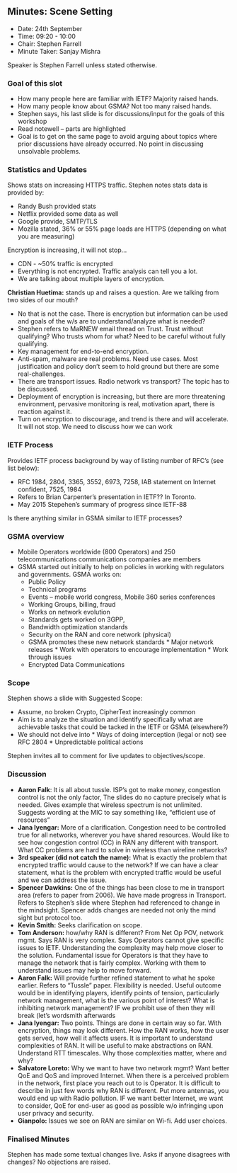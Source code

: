 ## Minutes: Scene Setting
* Date: 24th September
* Time: 09:20 - 10:00
* Chair: Stephen Farrell
* Minute Taker: Sanjay Mishra

Speaker is Stephen Farrell unless stated otherwise.

### Goal of this slot
* How many people here are familiar with IETF? Majority raised hands. 
* How many people know about GSMA?  Not too many raised hands.
* Stephen says, his last slide is for discussions/input for the goals of this workshop
* Read notewell – parts are highlighted 
* Goal is to get on the same page to avoid arguing about topics where prior discussions have already occurred.  No point in discussing unsolvable problems.

### Statistics and Updates
Shows stats on increasing HTTPS traffic. Stephen notes stats data is provided by:
*    Randy Bush provided stats
*    Netflix provided some data as well
*    Google provide, SMTP/TLS
*    Mozilla stated, 36% or 55% page loads are HTTPS (depending on what you are measuring)

Encryption is increasing, it will not stop…
* CDN - ~50% traffic is encrypted
* Everything is not encrypted. Traffic analysis can tell you a lot. 
* We are talking about multiple layers of encryption.

__Christian Huetima:__ stands up and raises a question. Are we talking from two sides of our mouth? 

* No that is not the case. There is encryption but information can be used and goals of the w/s are to understand/analyze what is needed?
* Stephen refers to MaRNEW email thread on Trust. Trust without qualifying? Who trusts whom for what? Need to be careful without fully qualifying. 
* Key management for end-to-end encryption. 
* Anti-spam, malware are real problems. Need use cases. Most justification and policy don’t seem to hold ground but there are some real-challenges. 
* There are transport issues. Radio network vs transport? The topic has to be discussed.
* Deployment of encryption is increasing, but there are more threatening environment, pervasive monitoring is real, motivation apart, there is reaction against it.
* Turn on encryption to discourage, and trend is there and will accelerate. It will not stop. We need to discuss how we can work

### IETF Process
Provides IETF process background by way of listing number of RFC’s (see list below):
*    RFC 1984, 2804, 3365, 3552, 6973, 7258, IAB statement on Internet confident, 7525, 1984
*    Refers to Brian Carpenter’s presentation in IETF?? In Toronto.
*    May 2015 Stepehen’s  summary of progress since IETF-88

Is there anything similar in GSMA similar to IETF processes?


### GSMA overview
* Mobile Operators worldwide (800 Operators) and 250 telecommunications communications companies are members
* GSMA started out initially to help on policies in working with regulators and governments. GSMA works on:
   *    Public Policy
   *    Technical programs
   *    Events – mobile world congress, Mobile 360 series conferences
   *    Working Groups, billing, fraud
   *    Works on network evolution
   *    Standards gets worked on 3GPP, 
   *    Bandwidth optimization standards
   *    Security on the RAN and core network (physical)
   *    GSMA promotes these new network standards
      *    Major network releases
      *    Work with operators to encourage implementation
      *    Work through issues
   *    Encrypted Data Communications

### Scope
Stephen shows a slide with Suggested Scope:
*    Assume, no broken Crypto, CipherText increasingly common
*    Aim is to analyze the situation and identify specifically what are achievable tasks that could be tacked in the IETF or GSMA (elsewhere?)
*    We should not delve into
    *    Ways of doing interception (legal or not) see RFC 2804
    *    Unpredictable political actions

Stephen invites all to comment for live updates to objectives/scope.

### Discussion
* __Aaron Falk__: It is all about tussle. ISP’s got to make money, congestion control is not the only factor, The slides do no capture precisely what is needed. Gives example that wireless spectrum is not unlimited. Suggests wording at the MIC to say something like, “efficient use of resources”
* __Jana Iyengar:__ More of a clarification. Congestion need to be controlled true for all networks, wherever you have shared resources. Would like to see how congestion control (CC) in RAN any different with transport. What CC problems are hard to solve in wireless than wireline networks?
* __3rd speaker (did not catch the name):__ What is exactly the problem that encrypted traffic would cause to the network? If we can have a clear statement, what is the problem with encrypted traffic would be useful and we can address the issue.
* __Spencer Dawkins:__ One of the things has been close to me in transport area (refers to paper from 2006). We have made progress in Transport. Refers to Stephen’s slide where Stephen had referenced to change in the mindsight. Spencer adds changes are needed not only the mind sight but protocol too.
* __Kevin Smith:__ Seeks clarification on scope. 
* __Tom Anderson:__  how/why RAN is different? From Net Op POV, network mgmt. Says RAN is very complex. Says Operators cannot give specific issues to IETF. Understanding the complexity may help move closer to the solution. Fundamental issue for Operators is that they have to manage the network that is fairly complex. Working with them to understand issues may help to move forward.
* __Aaron Falk:__ Will provide further refined statement to what he spoke earlier. Refers to  “Tussle” paper. Flexibility is needed. Useful outcome would be in identifying players, identify points of tension, particularly network management, what is the various point of interest? What is inhibiting network management?  IF we prohibit use of then they will break (let’s wordsmith afterwards
* __Jana Iyengar:__ Two points. Things are done in certain way so far. With encryption, things may look different. How the RAN works, how the user gets served, how well it affects users. It is important to understand complexities of RAN. It will be useful to make abstractions on RAN. Understand RTT timescales. Why those complexities matter, where and why?
* __Salvatore Loreto:__ Why we want to have two network mgmt?  Want better QoE and QoS and improved Internet. When there is a perceived problem in the network, first place you reach out to is Operator. It is difficult to describe in just few words why RAN is different. Put more antennas, you would end up with Radio pollution. IF we want better Internet, we want to consider, QoE for end-user as good as possible w/o infringing upon user privacy and security.
* __Gianpolo:__ Issues we see on RAN are similar on Wi-fi. Add user choices. 

### Finalised Minutes
Stephen has made some textual changes live. Asks if anyone disagrees with changes? No objections are raised.

